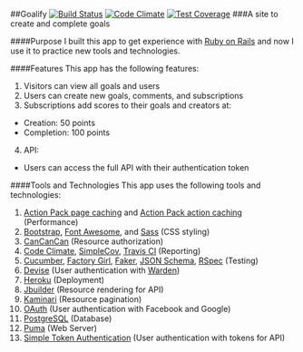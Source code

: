 ##Goalify
[![Build Status](https://travis-ci.org/deeprog/goalify.svg?branch=master)](https://travis-ci.org/deeprog/goalify)
[![Code Climate](https://codeclimate.com/github/deeprog/goalify/badges/gpa.svg)](https://codeclimate.com/github/deeprog/goalify)
[![Test Coverage](https://codeclimate.com/github/deeprog/goalify/badges/coverage.svg)](https://codeclimate.com/github/deeprog/goalify/coverage)
###A site to create and complete goals

####Purpose
I built this app to get experience with [Ruby on Rails](http://rubyonrails.org/) and now I use it to practice new tools and technologies.

####Features
This app has the following features:

1. Visitors can view all goals and users
2. Users can create new goals, comments, and subscriptions
3. Subscriptions add scores to their goals and creators at:
  * Creation: 50 points
  * Completion: 100 points
4. API:
  * Users can access the full API with their authentication token

####Tools and Technologies
This app uses the following tools and technologies:

1. [Action Pack page caching](https://github.com/rails/actionpack-page_caching) and [Action Pack action caching](https://github.com/rails/actionpack-action_caching) (Performance)
2. [Bootstrap](http://getbootstrap.com/), [Font Awesome](http://fortawesome.github.io/Font-Awesome/), and [Sass](http://sass-lang.com/) (CSS styling)
3. [CanCanCan](https://github.com/CanCanCommunity/cancancan) (Resource authorization)
4. [Code Climate](https://codeclimate.com/), [SimpleCov](https://github.com/colszowka/simplecov), [Travis CI](https://travis-ci.org/) (Reporting)
5. [Cucumber](https://cucumber.io/), [Factory Girl](https://github.com/thoughtbot/factory_girl), [Faker](https://github.com/stympy/faker), [JSON Schema](http://json-schema.org/), [RSpec](http://rspec.info/) (Testing)
6. [Devise](https://github.com/plataformatec/devise) (User authentication with [Warden](https://github.com/hassox/warden))
7. [Heroku](https://www.heroku.com/) (Deployment)
8. [Jbuilder](https://github.com/rails/jbuilder) (Resource rendering for API)
9. [Kaminari](https://github.com/amatsuda/kaminari) (Resource pagination)
10. [OAuth](http://oauth.net/) (User authentication with Facebook and Google)
11. [PostgreSQL](http://www.postgresql.org/) (Database)
12. [Puma](http://puma.io/) (Web Server)
13. [Simple Token Authentication](https://github.com/gonzalo-bulnes/simple_token_authentication) (User authentication with tokens for API)
